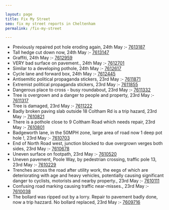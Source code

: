```yaml
---

layout: page
title: Fix My Street
seo: fix my street reports in Cheltenham
permalink: /fix-my-street

---
```


<!-- fix_marker starts -->

- Previously repaired pot hole eroding again, 24th May :- [7613187](https://www.fixmystreet.com/report/7613187)
- Tall hedge cut down now, 24th May :- [7613147](https://www.fixmystreet.com/report/7613147)
- Graffiti, 24th May :- [7612959](https://www.fixmystreet.com/report/7612959)
- VERY bad surface on pavement., 24th May :- [7612701](https://www.fixmystreet.com/report/7612701)
- Similar to a developing pothole, 24th May :- [7612617](https://www.fixmystreet.com/report/7612617)
- Cycle lane and forward box, 24th May :- [7612445](https://www.fixmystreet.com/report/7612445)
- Antisemitic political propaganda stickers, 23rd May :- [7611871](https://www.fixmystreet.com/report/7611871)
- Extremist political propaganda stickers, 23rd May :- [7611855](https://www.fixmystreet.com/report/7611855)
- Dangerous place to cross - busy roundabout, 23rd May :- [7611332](https://www.fixmystreet.com/report/7611332)
- Tree is overgrown and a danger to people and property, 23rd May :- [7611317](https://www.fixmystreet.com/report/7611317)
- Tree is damaged, 23rd May :- [7611222](https://www.fixmystreet.com/report/7611222)
- Badly broken paving slab outside 18 Coltham Rd is a trip hazard, 23rd May :- [7610821](https://www.fixmystreet.com/report/7610821)
- There is a pothole close to 9 Coltham Road which needs repair, 23rd May :- [7610801](https://www.fixmystreet.com/report/7610801)
- Badgeworth lane, in the 50MPH zone, large area of road now 1 deep pot hole !, 23rd May :- [7610703](https://www.fixmystreet.com/report/7610703)
- End of North Road west, junction blocked to due overgrown verges both sides, 23rd May :- [7610678](https://www.fixmystreet.com/report/7610678)
- Uneven surface on footpath, 23rd May :- [7610520](https://www.fixmystreet.com/report/7610520)
- Uneven pavement, Poole Way, by pedestrian crossing, traffic pole 13, 23rd May :- [7610229](https://www.fixmystreet.com/report/7610229)
- Trenches across the road after utility work, the eegs of which are deteriorating with age and heavy vehicles, potentially causing significant danger to cyclists, motorists and nearby property., 23rd May :- [7610111](https://www.fixmystreet.com/report/7610111)
- Confusing road marking causing traffic near-misses., 23rd May :- [7610038](https://www.fixmystreet.com/report/7610038)
- The bollard was ripped out by a lorry. Repair to pavement badly done, now a trip hazzard. No bollard replaced, 23rd May :- [7609716](https://www.fixmystreet.com/report/7609716)

<!-- fix_marker ends -->